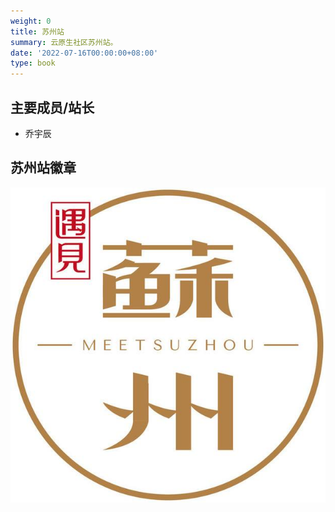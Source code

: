 ```yaml
---
weight: 0
title: 苏州站
summary: 云原生社区苏州站。
date: '2022-07-16T00:00:00+08:00'
type: book
---
```


<!-- ## 苏州站简介 -->

## 主要成员/站长
- 乔宇辰

## 苏州站徽章

![苏州站徽章](logo.jpg)